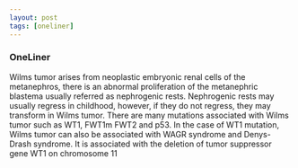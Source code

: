 ```yaml
---
layout: post
tags: [oneliner]
---
```



### OneLiner

Wilms tumor arises from neoplastic embryonic renal cells of the metanephros, there is an abnormal proliferation of the metanephric blastema usually referred as nephrogenic rests. Nephrogenic rests may usually regress in childhood, however, if they do not regress, they may transform in Wilms tumor. There are many mutations associated with Wilms tumor such as WT1, FWT1m FWT2 and p53. In the case of WT1 mutation, Wilms tumor can also be associated with WAGR syndrome and Denys-Drash syndrome. It is associated with the deletion of tumor suppressor gene WT1 on chromosome 11
